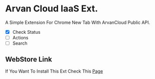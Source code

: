 # Arvan Cloud IaaS Ext.
A Simple Extension For Chrome New Tab With ArvanCloud Public API.

- [x] Check Status
- [ ] Actions
- [ ] Search

## WebStore Link
If You Want To Install This Ext Check This [Page](https://chrome.google.com/webstore/detail/arvan-cloud-iaas/epaajpjphinkdlmmkgdbclkgmmhppmmg)

